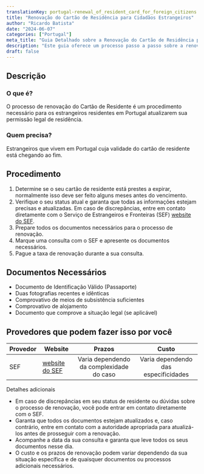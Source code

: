 ```yaml
---
translationKey: portugal-renewal_of_resident_card_for_foreign_citizens
title: "Renovação do Cartão de Residência para Cidadãos Estrangeiros"
author: "Ricardo Batista"
date: "2024-06-07"
categories: ["Portugal"]
meta_title: "Guia Detalhado sobre a Renovação do Cartão de Residência para Cidadãos Estrangeiros"
description: "Este guia oferece um processo passo a passo sobre a renovação de cartões de residência para cidadãos estrangeiros que vivem em Portugal."
draft: false
---
```


## Descrição
### O que é?
O processo de renovação do Cartão de Residente é um procedimento necessário para os estrangeiros residentes em Portugal atualizarem sua permissão legal de residência.

### Quem precisa?
Estrangeiros que vivem em Portugal cuja validade do cartão de residente está chegando ao fim.

## Procedimento
1. Determine se o seu cartão de residente está prestes a expirar, normalmente isso deve ser feito alguns meses antes do vencimento.
2. Verifique o seu status atual e garanta que todas as informações estejam precisas e atualizadas. Em caso de discrepâncias, entre em contato diretamente com o Serviço de Estrangeiros e Fronteiras (SEF) [website do SEF](http://www.sef.pt/).
3. Prepare todos os documentos necessários para o processo de renovação.
4. Marque uma consulta com o SEF e apresente os documentos necessários.
5. Pague a taxa de renovação durante a sua consulta.

## Documentos Necessários
- Documento de Identificação Válido (Passaporte)
- Duas fotografias recentes e idênticas
- Comprovativo de meios de subsistência suficientes
- Comprovativo de alojamento
- Documento que comprove a situação legal (se aplicável)

## Provedores que podem fazer isso por você

| Provedor        |     Website     |     Prazos    |       Custo      |
| --------------- | --------------- |  :-------------: | :-------------: |
| SEF      |  [website do SEF](http://www.sef.pt/)   |      Varia dependendo da complexidade do caso     |        Varia dependendo das especificidades       |

Detalhes adicionais

- Em caso de discrepâncias em seu status de residente ou dúvidas sobre o processo de renovação, você pode entrar em contato diretamente com o SEF.
- Garanta que todos os documentos estejam atualizados e, caso contrário, entre em contato com a autoridade apropriada para atualizá-los antes de prosseguir com a renovação.
- Acompanhe a data da sua consulta e garanta que leve todos os seus documentos nesse dia.
- O custo e os prazos de renovação podem variar dependendo da sua situação específica e de quaisquer documentos ou processos adicionais necessários.
